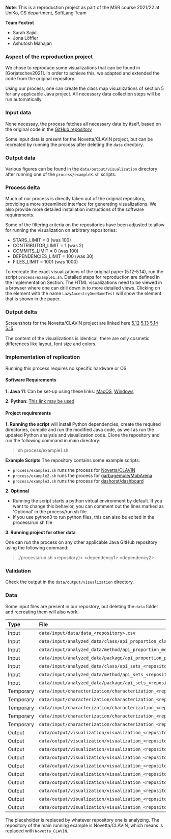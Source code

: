 **Note**: This is a reproduction project as part of the MSR course 2021/22 at UniKo, CS department, SoftLang Team

**Team Foxtrot**
- Sarah Sajid
- Jona Löffler
- Ashutosh Mahajan

### **Aspect of the reproduction project**
We chose to reproduce some visualizations that can be found in
[Gorjatschev2021]. In order to achieve this, we adapted and extended the code
from the original repository.

Using our process, one can create the class map visualizations of section 5 for
any applicable Java project. All necessary data collection steps will be run
automatically.

### **Input data**
None necessay, the process fetches all necessary data by itself, based on the
original code in the [GitHub
repository](https://github.com/gorjatschev/applying-apis)

Some input data is present for the Novetta/CLAVIN project, but can be recreated
by running the process after deleting the `data` directory.

### **Output data**
Various figures can be found in the `data/output/visualization` directory after
running one of the `process/exampleX.sh` scripts.

### **Process delta**
Much of our process is directly taken out of the original repository, providing
a more streamlined interface for generating visualizations. We also provide more
detailed installation instructions of the software requirements.

Some of the filtering criteria on the repositories have been adjusted to allow
for running the visualization on arbitrary repositories:
- STARS\_LIMIT = 0 (was 100)
- CONTRIBUTOR\_LIMIT = 1 (was 2)
- COMMITS\_LIMIT = 0 (was 100)
- DEPENDENCIES\_LIMIT = 100 (was 30)
- FILES\_LIMIT = 1001 (was 1000)

To recreate the exact visualizations of the original paper (5.12-5.14), run the
script `process/example1.sh`. Detailed steps for reproduction are defined in the Implementation Section. The HTML visualizations need to be viewed in a
browser where one can drill down in to more detailed views. Clicking on the
element with the name `LazyAncestryGeoNameTest` will show the element that is
shown in the paper.

### **Output delta**
Screenshots for the Novetta/CLAVIN project are linked here
[5.12](data/output/visualiation/512.png)
[5.13](data/output/visualiation/513.png)
[5.14](data/output/visualiation/514.png)
[5.15](data/output/visualiation/515.png)

The content of the visualizations is identical, there are only cosmetic
differences like layout, font size and colors.


### **Implementation of replication**

Running this process requires no specific hardware or OS.

#### **Software Requirements**

**1. Java 11**: Can be set-up using these links: [MacOS](https://docs.oracle.com/en/java/javase/11/install/installation-jdk-macos.html#GUID-2FE451B0-9572-4E38-A1A5-568B77B146DE), [Windows](https://docs.oracle.com/en/java/javase/11/install/installation-jdk-microsoft-windows-platforms.html#GUID-C11500A9-252C-46FE-BB17-FC5A9528EAEB)

**2. Python**: [This link may be used](https://python.land/installing-python)


#### **Project requirements**

**1. Running the script** will install Python dependencies, create the required directories, compile and run the modified Java code, as well as run the
updated Python analysis and visualization code. Clone the repository and run the following command in main directory:
> sh process/example1.sh

**Example Scripts**
The repository contains some example scripts:
- `process/example1.sh` runs the process for [Novetta/CLAVIN](https://github.com/Novetta/CLAVIN)
- `process/example2.sh` runs the process for [garbagemule/MobArena](https://github.com/garbagemule/MobArena)
- `process/example3.sh` runs the process for [dashorst/dashboard](https://github.com/dashorst/dashboard)

**2. Optional**
- Running the script starts a python virtual environment by default. If you want to change this behavior, you can comment out the lines marked as 'Optional' in the process/run.sh file.
- If you use python3 to run python files, this can also be edited in the process/run.sh file

**3. Running project for other data**

One can run the process on any other applicable Java GitHub repository using the
following command:

> ./process/run.sh \<repository}\> \<dependency1\> \<dependency2\>


### **Validation**
Check the output in the `data/output/visualization` directory.


### **Data**
Some input files are present in our repostory, but deleting the `data` folder
and recreating them will also work.

| Type      | File                                                                                           |
|:--------- |:---------------------------------------------------------------------------------------------- |
| Input     | `data/input/data/data_<repository>.csv`                                                        |
| Input     | `data/input/analyzed_data/class/api_proportion_class_<repository>.csv`                         |
| Input     | `data/input/analyzed_data/method/api_proportion_method<repository>.csv`                        |
| Input     | `data/input/analyzed_data/package/api_proportion_package<repository>.csv`                      |
| Input     | `data/input/analyzed_data/class/api_sets_<repository>.csv`                                     |
| Input     | `data/input/analyzed_data/method/api_sets_<repository>.csv`                                    |
| Input     | `data/input/analyzed_data/package/api_sets_<repository>.csv`                                   |
| Temporary | `data/input/characterization/characterization_<repository>_api.csv`                            |
| Temporary | `data/input/characterization/characterization_<repository>_mcrCategories.csv`                  |
| Temporary | `data/input/characterization/characterization_<repository>_mcrCategories_with_dep.csv`         |
| Temporary | `data/input/characterization/characterization_<repository>_mcrTags.csv`                        |
| Temporary | `data/input/characterization/characterization_<repository>_mcrTags_with_dep.csv`               |
| Output    | `data/output/visualization/visualization_<repository>_method_api.html`                         |
| Output    | `data/output/visualization/visualization_<repository>_method_api.pdf`                          |
| Output    | `data/output/visualization/visualization_<repository>_method_mcrCategories.html`               |
| Output    | `data/output/visualization/visualization_<repository>_method_mcrCategories.pdf`                |
| Output    | `data/output/visualization/visualization_<repository>_method_mcrCategories_with_dep.html`      |
| Output    | `data/output/visualization/visualization_<repository>_method_mcrCategories_with_dep.pdf`       |
| Output    | `data/output/visualization/visualization_<repository>_method_mcrTags.html`                     |
| Output    | `data/output/visualization/visualization_<repository>_method_mcrTags.pdf`                      |
| Output    | `data/output/visualization/visualization_<repository>_method_mcrTags_with_dep.html`            |
| Output    | `data/output/visualization/visualization_<repository>_method_mcrTags_with_dep.pdf`             |

The placeholder <repository> is replaced by whatever repository one is analyzing.
The repository of the main running example is Novetta/CLAVIN, which means
<placeholder> is replaced with `Novetta_CLAVIN`.
